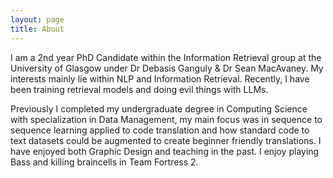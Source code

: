 ```yaml
---
layout: page
title: About
---
```


<span id='colour'>I am a 2nd year PhD Candidate within the Information Retrieval group at the University of Glasgow under Dr Debasis Ganguly & Dr Sean MacAvaney. My interests mainly lie within NLP and Information Retrieval. Recently, I have been training retrieval models and doing evil things with LLMs.</span>

<span id='colour'>Previously I completed my undergraduate degree in Computing Science with specialization in Data Management, my main focus was in sequence to sequence learning applied to code translation and how standard code to text datasets could be augmented to create beginner friendly translations. I have enjoyed both Graphic Design and teaching in the past. I enjoy playing Bass and killing braincells in Team Fortress 2.</span>